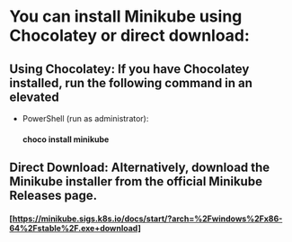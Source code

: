 # You can install Minikube using Chocolatey or direct download:

## Using Chocolatey: If you have Chocolatey installed, run the following command in an elevated
* PowerShell (run as administrator):
  
  #### choco install minikube

## Direct Download: Alternatively, download the Minikube installer from the official Minikube Releases page.

#### [https://minikube.sigs.k8s.io/docs/start/?arch=%2Fwindows%2Fx86-64%2Fstable%2F.exe+download]
